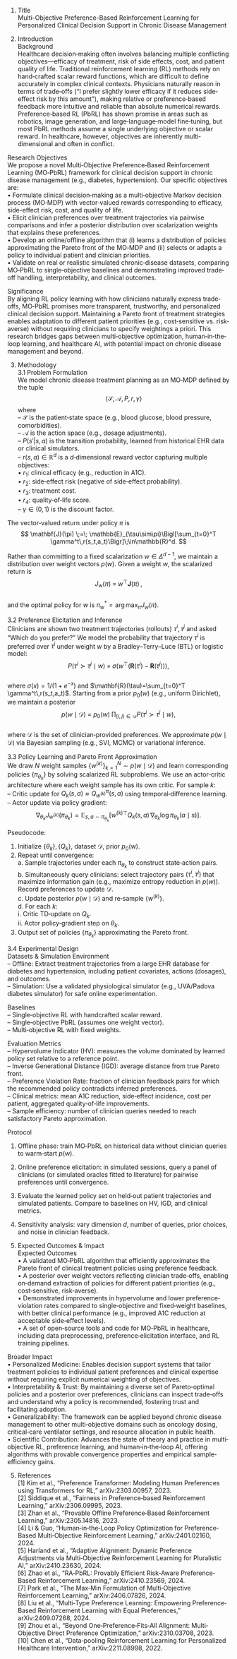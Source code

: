 1. Title  
Multi-Objective Preference-Based Reinforcement Learning for Personalized Clinical Decision Support in Chronic Disease Management

2. Introduction  
Background  
Healthcare decision‐making often involves balancing multiple conflicting objectives—efficacy of treatment, risk of side effects, cost, and patient quality of life. Traditional reinforcement learning (RL) methods rely on hand‐crafted scalar reward functions, which are difficult to define accurately in complex clinical contexts. Physicians naturally reason in terms of trade‐offs (“I prefer slightly lower efficacy if it reduces side‐effect risk by this amount”), making relative or preference‐based feedback more intuitive and reliable than absolute numerical rewards. Preference‐based RL (PbRL) has shown promise in areas such as robotics, image generation, and large‐language‐model fine‐tuning, but most PbRL methods assume a single underlying objective or scalar reward. In healthcare, however, objectives are inherently multi‐dimensional and often in conflict.  

Research Objectives  
We propose a novel Multi‐Objective Preference‐Based Reinforcement Learning (MO‐PbRL) framework for clinical decision support in chronic disease management (e.g., diabetes, hypertension). Our specific objectives are:  
• Formulate clinical decision‐making as a multi‐objective Markov decision process (MO‐MDP) with vector‐valued rewards corresponding to efficacy, side-effect risk, cost, and quality of life.  
• Elicit clinician preferences over treatment trajectories via pairwise comparisons and infer a posterior distribution over scalarization weights that explains these preferences.  
• Develop an online/offline algorithm that (i) learns a distribution of policies approximating the Pareto front of the MO‐MDP and (ii) selects or adapts a policy to individual patient and clinician priorities.  
• Validate on real or realistic simulated chronic‐disease datasets, comparing MO‐PbRL to single‐objective baselines and demonstrating improved trade‐off handling, interpretability, and clinical outcomes.  

Significance  
By aligning RL policy learning with how clinicians naturally express trade‐offs, MO‐PbRL promises more transparent, trustworthy, and personalized clinical decision support. Maintaining a Pareto front of treatment strategies enables adaptation to different patient priorities (e.g., cost‐sensitive vs. risk‐averse) without requiring clinicians to specify weightings a priori. This research bridges gaps between multi‐objective optimization, human‐in‐the‐loop learning, and healthcare AI, with potential impact on chronic disease management and beyond.

3. Methodology  
3.1 Problem Formulation  
We model chronic disease treatment planning as an MO‐MDP defined by the tuple $$\langle\mathcal{S},\mathcal{A},P,r,\gamma\rangle$$ where  
– $\mathcal{S}$ is the patient‐state space (e.g., blood glucose, blood pressure, comorbidities).  
– $\mathcal{A}$ is the action space (e.g., dosage adjustments).  
– $P(s'|s,a)$ is the transition probability, learned from historical EHR data or clinical simulators.  
– $r(s,a)\in\mathbb{R}^d$ is a $d$‐dimensional reward vector capturing multiple objectives:  
   • $r_1$: clinical efficacy (e.g., reduction in A1C).  
   • $r_2$: side‐effect risk (negative of side‐effect probability).  
   • $r_3$: treatment cost.  
   • $r_4$: quality‐of‐life score.  
– $\gamma\in(0,1)$ is the discount factor.  

The vector‐valued return under policy $\pi$ is  
$$
\mathbf{J}(\pi) \;=\; \mathbb{E}_{\tau\sim\pi}\Bigl[\sum_{t=0}^T \gamma^t\,r(s_t,a_t)\Bigr]\;\in\mathbb{R}^d.
$$  

Rather than committing to a fixed scalarization $w\in\Delta^{d-1}$, we maintain a distribution over weight vectors $p(w)$. Given a weight $w$, the scalarized return is  
$$
J_w(\pi) \;=\; w^\top \mathbf{J}(\pi)\,,
$$  
and the optimal policy for $w$ is $\pi_w^* = \arg\max_\pi J_w(\pi)$.

3.2 Preference Elicitation and Inference  
Clinicians are shown two treatment trajectories (rollouts) $\tau^i,\tau^j$ and asked “Which do you prefer?” We model the probability that trajectory $\tau^i$ is preferred over $\tau^j$ under weight $w$ by a Bradley–Terry–Luce (BTL) or logistic model:  
$$
P(\tau^i \succ \tau^j \mid w) \;=\;\sigma\bigl(w^\top\bigl(\mathbf{R}(\tau^i)-\mathbf{R}(\tau^j)\bigr)\bigr),
$$  
where $\sigma(x)=1/(1+e^{-x})$ and $\mathbf{R}(\tau)=\sum_{t=0}^T \gamma^t\,r(s_t,a_t)$. Starting from a prior $p_0(w)$ (e.g., uniform Dirichlet), we maintain a posterior  
$$
p(w \mid \mathcal{D}) \;\propto\; p_0(w)\;\prod_{(i,j)\in\mathcal{D}}P(\tau^i\succ\tau^j\mid w),
$$  
where $\mathcal{D}$ is the set of clinician‐provided preferences. We approximate $p(w\mid\mathcal{D})$ via Bayesian sampling (e.g., SVI, MCMC) or variational inference.

3.3 Policy Learning and Pareto Front Approximation  
We draw $N$ weight samples $\{w^{(k)}\}_{k=1}^N\sim p(w\mid\mathcal{D})$ and learn corresponding policies $\{\pi_{\theta_k}\}$ by solving scalarized RL subproblems. We use an actor‐critic architecture where each weight sample has its own critic. For sample $k$:  
– Critic update for $Q_k(s,a)\approx Q_{w^{(k)}}^\pi(s,a)$ using temporal‐difference learning.  
– Actor update via policy gradient:  
  $$
  \nabla_{\theta_k}J_{w^{(k)}}(\pi_{\theta_k}) 
  = \mathbb{E}_{s,a\sim\pi_{\theta_k}}\bigl[w^{(k)\top}Q_k(s,a)\,\nabla_{\theta_k}\log\pi_{\theta_k}(a\mid s)\bigr].
  $$

Pseudocode:  
1. Initialize $\{\theta_k\},\{Q_k\}$, dataset $\mathcal{D}$, prior $p_0(w)$.  
2. Repeat until convergence:  
   a. Sample trajectories under each $\pi_{\theta_k}$ to construct state‐action pairs.  
   b. Simultaneously query clinicians: select trajectory pairs $(\tau^i,\tau^j)$ that maximize information gain (e.g., maximize entropy reduction in $p(w)$). Record preferences to update $\mathcal{D}$.  
   c. Update posterior $p(w\mid\mathcal{D})$ and re‐sample $\{w^{(k)}\}$.  
   d. For each $k$:  
      i. Critic TD‐update on $Q_k$.  
     ii. Actor policy‐gradient step on $\theta_k$.  
3. Output set of policies $\{\pi_{\theta_k}\}$ approximating the Pareto front.

3.4 Experimental Design  
Datasets & Simulation Environment  
– Offline: Extract treatment trajectories from a large EHR database for diabetes and hypertension, including patient covariates, actions (dosages), and outcomes.  
– Simulation: Use a validated physiological simulator (e.g., UVA/Padova diabetes simulator) for safe online experimentation.  

Baselines  
– Single‐objective RL with handcrafted scalar reward.  
– Single‐objective PbRL (assumes one weight vector).  
– Multi‐objective RL with fixed weights.  

Evaluation Metrics  
– Hypervolume Indicator (HV): measures the volume dominated by learned policy set relative to a reference point.  
– Inverse Generational Distance (IGD): average distance from true Pareto front.  
– Preference Violation Rate: fraction of clinician feedback pairs for which the recommended policy contradicts inferred preferences.  
– Clinical metrics: mean A1C reduction, side‐effect incidence, cost per patient, aggregated quality‐of‐life improvements.  
– Sample efficiency: number of clinician queries needed to reach satisfactory Pareto approximation.  

Protocol  
1. Offline phase: train MO‐PbRL on historical data without clinician queries to warm‐start $p(w)$.  
2. Online preference elicitation: in simulated sessions, query a panel of clinicians (or simulated oracles fitted to literature) for pairwise preferences until convergence.  
3. Evaluate the learned policy set on held‐out patient trajectories and simulated patients. Compare to baselines on HV, IGD, and clinical metrics.  
4. Sensitivity analysis: vary dimension $d$, number of queries, prior choices, and noise in clinician feedback.

4. Expected Outcomes & Impact  
Expected Outcomes  
• A validated MO‐PbRL algorithm that efficiently approximates the Pareto front of clinical treatment policies using preference feedback.  
• A posterior over weight vectors reflecting clinician trade‐offs, enabling on‐demand extraction of policies for different patient priorities (e.g., cost‐sensitive, risk‐averse).  
• Demonstrated improvements in hypervolume and lower preference‐violation rates compared to single‐objective and fixed‐weight baselines, with better clinical performance (e.g., improved A1C reduction at acceptable side‐effect levels).  
• A set of open‐source tools and code for MO‐PbRL in healthcare, including data preprocessing, preference‐elicitation interface, and RL training pipelines.  

Broader Impact  
• Personalized Medicine: Enables decision support systems that tailor treatment policies to individual patient preferences and clinical expertise without requiring explicit numerical weighting of objectives.  
• Interpretability & Trust: By maintaining a diverse set of Pareto‐optimal policies and a posterior over preferences, clinicians can inspect trade‐offs and understand why a policy is recommended, fostering trust and facilitating adoption.  
• Generalizability: The framework can be applied beyond chronic disease management to other multi‐objective domains such as oncology dosing, critical‐care ventilator settings, and resource allocation in public health.  
• Scientific Contribution: Advances the state of theory and practice in multi‐objective RL, preference learning, and human‐in‐the‐loop AI, offering algorithms with provable convergence properties and empirical sample‐efficiency gains.  

5. References  
[1] Kim et al., “Preference Transformer: Modeling Human Preferences using Transformers for RL,” arXiv:2303.00957, 2023.  
[2] Siddique et al., “Fairness in Preference‐based Reinforcement Learning,” arXiv:2306.09995, 2023.  
[3] Zhan et al., “Provable Offline Preference‐Based Reinforcement Learning,” arXiv:2305.14816, 2023.  
[4] Li & Guo, “Human‐in‐the‐Loop Policy Optimization for Preference‐Based Multi‐Objective Reinforcement Learning,” arXiv:2401.02160, 2024.  
[5] Harland et al., “Adaptive Alignment: Dynamic Preference Adjustments via Multi‐Objective Reinforcement Learning for Pluralistic AI,” arXiv:2410.23630, 2024.  
[6] Zhao et al., “RA‐PbRL: Provably Efficient Risk‐Aware Preference‐Based Reinforcement Learning,” arXiv:2410.23569, 2024.  
[7] Park et al., “The Max‐Min Formulation of Multi‐Objective Reinforcement Learning,” arXiv:2406.07826, 2024.  
[8] Liu et al., “Multi‐Type Preference Learning: Empowering Preference‐Based Reinforcement Learning with Equal Preferences,” arXiv:2409.07268, 2024.  
[9] Zhou et al., “Beyond One‐Preference‐Fits‐All Alignment: Multi‐Objective Direct Preference Optimization,” arXiv:2310.03708, 2023.  
[10] Chen et al., “Data‐pooling Reinforcement Learning for Personalized Healthcare Intervention,” arXiv:2211.08998, 2022.